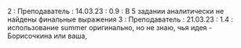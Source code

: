 2 : Преподаватель : 14.03.23 : 0.9 : В 5 задании аналитически не найдены финальные выражения
3 : Преподаватель : 21.03.23 : 1.4 : использование summer оригинально, но не знаю, чья идея  - Борисочкина или ваша, 
